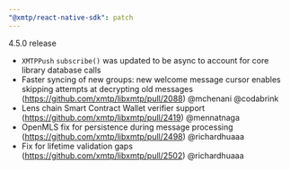```yaml
---
"@xmtp/react-native-sdk": patch
---
```


4.5.0 release
- `XMTPPush` `subscribe()` was updated to be async to account for core library database calls
- Faster syncing of new groups: new welcome message cursor enables skipping attempts at decrypting old messages (https://github.com/xmtp/libxmtp/pull/2088) @mchenani @codabrink 
- Lens chain Smart Contract Wallet verifier support  (https://github.com/xmtp/libxmtp/pull/2419) @mennatnaga 
- OpenMLS fix for persistence during message processing (https://github.com/xmtp/libxmtp/pull/2498) @richardhuaaa 
- Fix for lifetime validation gaps (https://github.com/xmtp/libxmtp/pull/2502) @richardhuaaa 

